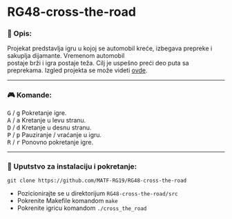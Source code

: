 # RG48-cross-the-road

### :memo: Opis:
Projekat predstavlja igru u kojoj se automobil kreće, izbegava prepreke i sakuplja dijamante. Vremenom automobil <br> postaje brži i igra postaje teža. Cilj je uspešno preći deo puta sa preprekama. Izgled projekta se može videti [ovde](https://github.com/MATF-RG19/RG48-cross-the-road/blob/master/screenshots/15.gif).

---

### :video_game: Komande:
<kbd>G</kbd> / <kbd>g</kbd> Pokretanje igre. <br>
<kbd>A</kbd> / <kbd>a</kbd> Kretanje u levu stranu. <br>
<kbd>D</kbd> / <kbd>d</kbd> Kretanje u desnu stranu. <br>
<kbd>P</kbd> / <kbd>p</kbd> Pauziranje / vraćanje u igru. <br>
<kbd>R</kbd> / <kbd>r</kbd> Ponovno pokretanje igre. <br>

---

### :wrench: Uputstvo za instalaciju i pokretanje:
```shell
git clone https://github.com/MATF-RG19/RG48-cross-the-road
```
* Pozicionirajte se u direktorijum `RG48-cross-the-road/src` <br>
* Pokrenite Makefile komandom `make` <br>
* Pokrenite igricu komandom `./cross_the_road`
